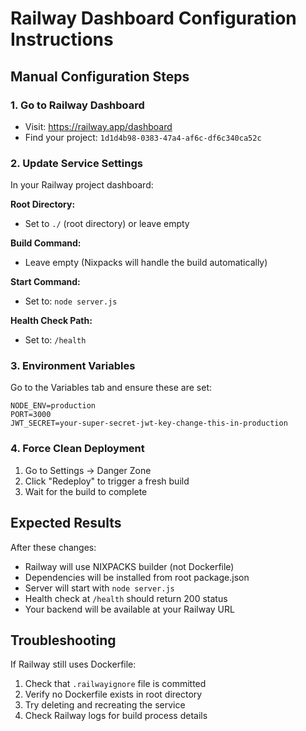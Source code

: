 # Railway Dashboard Configuration Instructions

## Manual Configuration Steps

### 1. Go to Railway Dashboard
- Visit: https://railway.app/dashboard
- Find your project: `1d1d4b98-0383-47a4-af6c-df6c340ca52c`

### 2. Update Service Settings
In your Railway project dashboard:

**Root Directory:**
- Set to `./` (root directory) or leave empty

**Build Command:**
- Leave empty (Nixpacks will handle the build automatically)

**Start Command:**
- Set to: `node server.js`

**Health Check Path:**
- Set to: `/health`

### 3. Environment Variables
Go to the Variables tab and ensure these are set:

```
NODE_ENV=production
PORT=3000
JWT_SECRET=your-super-secret-jwt-key-change-this-in-production
```

### 4. Force Clean Deployment
1. Go to Settings → Danger Zone
2. Click "Redeploy" to trigger a fresh build
3. Wait for the build to complete

## Expected Results

After these changes:
- Railway will use NIXPACKS builder (not Dockerfile)
- Dependencies will be installed from root package.json
- Server will start with `node server.js`
- Health check at `/health` should return 200 status
- Your backend will be available at your Railway URL

## Troubleshooting

If Railway still uses Dockerfile:
1. Check that `.railwayignore` file is committed
2. Verify no Dockerfile exists in root directory
3. Try deleting and recreating the service
4. Check Railway logs for build process details


